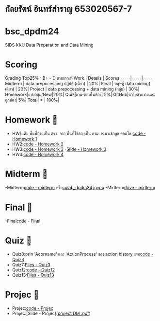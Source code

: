 # กัลยรัตน์ อินทร์สำราญ 653020567-7
# bsc_dpdm24
SIDS KKU Data Preparation and Data Mining
# Scoring 
Grading Top25% : B+ - D ตามเกณฑ์ 
Work  | Details | Scores 
-----|-----|-----
Midterm | data prepocessing ปฏิบัติ (เดี่ยว) | 20%|
Final | ทฤษฎี data mining( เดี่ยว) | 20%|
Project | data prepocessing + data mining (กลุ่ม) | 30%|
Homework|แบ่งกลุ่ม/New|20%|
Quiz|ถาม-ตอบในห้อง| 5%|
GitHub|ความสวยงามและถูกต้อง| 5%|
 Total| = | 100%| 

 
# Homework 🏢
- HW1:เติม พื้นที่บ้านเป็น ตรว. จาก พื้นที่ใช้สอยเป็น ตรม. เฉพาะข้อมูล คอนโด [code - Homework 1](Data_Preprocessing.ipynb)
- HW2:[code - Homework 2](Chapter3_Data_Preprocessing.ipynb)
- HW3:[code - Homework 3](HW3_Data_Reduced_Marketbasket.ipynb)
     -[Slide - Homework 3](HW3.pdf)
- HW4:[code - Homework 4](Hw4.pdf)
  
 # Midterm 📝
 -Midterm[code - midterm](midterm_dpdm24.ipynb) หรือ[colab_dpdm24.ipynb](https://colab.research.google.com/drive/1AyBMRlIZQleA7P0HdsoxkUJiRB79X29i?usp=sharing) 
 -Midterm[drive - midterm](https://drive.google.com/drive/folders/1ds1vCHd_afL83g4HVcOwSldr7yiZd7oJ?usp=sharing) 
 # Final 🧾
  -Final[code - Final](MLC_finalExam.ipynb) 
 # Quiz 📑
 - Quiz3:prin 'Acorname' และ 'ActionProcess' ของ action history แรก[code - Quiz3](Chapter_2_Understanding_Data.ipynb)
 - Quiz7:[Files - Quiz3](Quiz7.pdf)
 - Quiz12:[code - Quiz12](Chapter_5_Classification.ipynb)
 - Quiz13:[Files - Quiz13](Quiz13.pdf)
  # Projec 📑 
- Projec:[code - Projec](Final_project.ipynb)
- Projec:[Slide - Projec]([project DM .pdf](https://github.com/Kunyarat4803/bsc_dpdm24/blob/bb859c13df8af0e576697749750d5b1b75880772/project%20DM%20.pdf))
  
